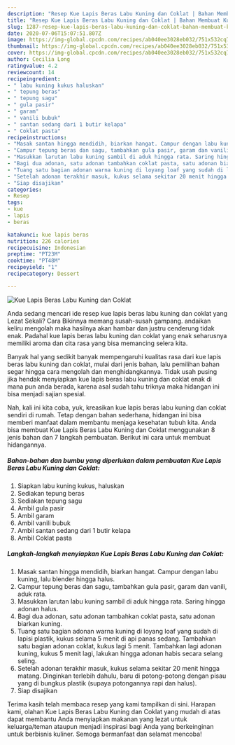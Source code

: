 ```yaml
---
description: "Resep Kue Lapis Beras Labu Kuning dan Coklat | Bahan Membuat Kue Lapis Beras Labu Kuning dan Coklat Yang Lezat Sekali"
title: "Resep Kue Lapis Beras Labu Kuning dan Coklat | Bahan Membuat Kue Lapis Beras Labu Kuning dan Coklat Yang Lezat Sekali"
slug: 1287-resep-kue-lapis-beras-labu-kuning-dan-coklat-bahan-membuat-kue-lapis-beras-labu-kuning-dan-coklat-yang-lezat-sekali
date: 2020-07-06T15:07:51.807Z
image: https://img-global.cpcdn.com/recipes/ab040ee3028eb032/751x532cq70/kue-lapis-beras-labu-kuning-dan-coklat-foto-resep-utama.jpg
thumbnail: https://img-global.cpcdn.com/recipes/ab040ee3028eb032/751x532cq70/kue-lapis-beras-labu-kuning-dan-coklat-foto-resep-utama.jpg
cover: https://img-global.cpcdn.com/recipes/ab040ee3028eb032/751x532cq70/kue-lapis-beras-labu-kuning-dan-coklat-foto-resep-utama.jpg
author: Cecilia Long
ratingvalue: 4.2
reviewcount: 14
recipeingredient:
- " labu kuning kukus haluskan"
- " tepung beras"
- " tepung sagu"
- " gula pasir"
- " garam"
- " vanili bubuk"
- " santan sedang dari 1 butir kelapa"
- " Coklat pasta"
recipeinstructions:
- "Masak santan hingga mendidih, biarkan hangat. Campur dengan labu kuning, lalu blender hingga halus."
- "Campur tepung beras dan sagu, tambahkan gula pasir, garam dan vanili, aduk rata."
- "Masukkan larutan labu kuning sambil di aduk hingga rata. Saring hingga adonan halus."
- "Bagi dua adonan, satu adonan tambahkan coklat pasta, satu adonan biarkan kuning."
- "Tuang satu bagian adonan warna kuning di loyang loaf yang sudah di lapisi plastik, kukus selama 5 menit di api panas sedang. Tambahkan satu bagian adonan coklat, kukus lagi 5 menit. Tambahkan lagi adonan kuning, kukus 5 menit lagi, lakukan hingga adonan habis secara selang seling."
- "Setelah adonan terakhir masuk, kukus selama sekitar 20 menit hingga matang. Dinginkan terlebih dahulu, baru di potong-potong dengan pisau yang di bungkus plastik (supaya potongannya rapi dan halus)."
- "Siap disajikan"
categories:
- Resep
tags:
- kue
- lapis
- beras

katakunci: kue lapis beras 
nutrition: 226 calories
recipecuisine: Indonesian
preptime: "PT23M"
cooktime: "PT48M"
recipeyield: "1"
recipecategory: Dessert

---
```



![Kue Lapis Beras Labu Kuning dan Coklat](https://img-global.cpcdn.com/recipes/ab040ee3028eb032/751x532cq70/kue-lapis-beras-labu-kuning-dan-coklat-foto-resep-utama.jpg)

Anda sedang mencari ide resep kue lapis beras labu kuning dan coklat yang Lezat Sekali? Cara Bikinnya memang susah-susah gampang. andaikan keliru mengolah maka hasilnya akan hambar dan justru cenderung tidak enak. Padahal kue lapis beras labu kuning dan coklat yang enak seharusnya memiliki aroma dan cita rasa yang bisa memancing selera kita.



Banyak hal yang sedikit banyak mempengaruhi kualitas rasa dari kue lapis beras labu kuning dan coklat, mulai dari jenis bahan, lalu pemilihan bahan segar hingga cara mengolah dan menghidangkannya. Tidak usah pusing jika hendak menyiapkan kue lapis beras labu kuning dan coklat enak di mana pun anda berada, karena asal sudah tahu triknya maka hidangan ini bisa menjadi sajian spesial.


Nah, kali ini kita coba, yuk, kreasikan kue lapis beras labu kuning dan coklat sendiri di rumah. Tetap dengan bahan sederhana, hidangan ini bisa memberi manfaat dalam membantu menjaga kesehatan tubuh kita. Anda bisa membuat Kue Lapis Beras Labu Kuning dan Coklat menggunakan 8 jenis bahan dan 7 langkah pembuatan. Berikut ini cara untuk membuat hidangannya.

<!--inarticleads1-->

##### Bahan-bahan dan bumbu yang diperlukan dalam pembuatan Kue Lapis Beras Labu Kuning dan Coklat:

1. Siapkan  labu kuning kukus, haluskan
1. Sediakan  tepung beras
1. Sediakan  tepung sagu
1. Ambil  gula pasir
1. Ambil  garam
1. Ambil  vanili bubuk
1. Ambil  santan sedang dari 1 butir kelapa
1. Ambil  Coklat pasta




<!--inarticleads2-->

##### Langkah-langkah menyiapkan Kue Lapis Beras Labu Kuning dan Coklat:

1. Masak santan hingga mendidih, biarkan hangat. Campur dengan labu kuning, lalu blender hingga halus.
1. Campur tepung beras dan sagu, tambahkan gula pasir, garam dan vanili, aduk rata.
1. Masukkan larutan labu kuning sambil di aduk hingga rata. Saring hingga adonan halus.
1. Bagi dua adonan, satu adonan tambahkan coklat pasta, satu adonan biarkan kuning.
1. Tuang satu bagian adonan warna kuning di loyang loaf yang sudah di lapisi plastik, kukus selama 5 menit di api panas sedang. Tambahkan satu bagian adonan coklat, kukus lagi 5 menit. Tambahkan lagi adonan kuning, kukus 5 menit lagi, lakukan hingga adonan habis secara selang seling.
1. Setelah adonan terakhir masuk, kukus selama sekitar 20 menit hingga matang. Dinginkan terlebih dahulu, baru di potong-potong dengan pisau yang di bungkus plastik (supaya potongannya rapi dan halus).
1. Siap disajikan




Terima kasih telah membaca resep yang kami tampilkan di sini. Harapan kami, olahan Kue Lapis Beras Labu Kuning dan Coklat yang mudah di atas dapat membantu Anda menyiapkan makanan yang lezat untuk keluarga/teman ataupun menjadi inspirasi bagi Anda yang berkeinginan untuk berbisnis kuliner. Semoga bermanfaat dan selamat mencoba!
